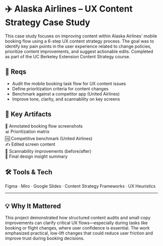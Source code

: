 # ✈️ Alaska Airlines – UX Content Strategy Case Study

This case study focuses on improving content within Alaska Airlines' mobile booking flow using a 6-step UX content strategy process. The goal was to identify key pain points in the user experience related to change policies, prioritize content improvements, and suggest actionable edits. Completed as part of the UC Berkeley Extension Content Strategy course.

## 📌 Reqs  
- Audit the mobile booking task flow for UX content issues  
- Define prioritization criteria for content changes  
- Benchmark against a competitor app (United Airlines)  
- Improve tone, clarity, and scannability on key screens

## 📂 Key Artifacts  
📸 Annotated booking flow screenshots  
📊 Prioritization matrix  
🆚 Competitive benchmark (United Airlines)  
✍️ Edited screen content  
🔎 Scannability improvements (before/after)  
🧠 Final design insight summary

## 🛠 Tools & Tech  
Figma · Miro · Google Slides · Content Strategy Frameworks · UX Heuristics

---

## 💡 Why It Mattered  
This project demonstrated how structured content audits and small copy improvements can clarify critical UX flows—especially during tasks like booking or flight changes, where user confidence is essential. The work emphasized practical, low-lift changes that could reduce user friction and improve trust during booking decisions.
